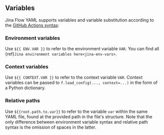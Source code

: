 ## Variables

Jina Flow YAML supports variables and variable substitution according to the [GitHub Actions syntax](https://docs.github.com/en/actions/learn-github-actions/environment-variables):

### Environment variables

Use `${{ ENV.VAR }}` to refer to the environment variable `VAR`. You can find all {ref}`Jina environment variables here<jina-env-vars>`.

### Context variables

Use `${{ CONTEXT.VAR }}` to refer to the context variable `VAR`.
Context variables can be passed to `f.load_config(..., context=...)` in the form of a Python dictionary.

### Relative paths

Use `${{root.path.to.var}}` to refer to the variable `var` within the same YAML file, found at the provided path in the file's structure.
Note that the only difference between environment variable syntax and relative path syntax is the omission of spaces in the latter.
